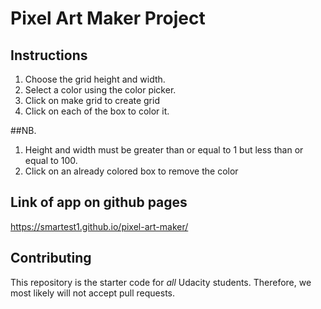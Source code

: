 # Pixel Art Maker Project

## Instructions

1. Choose the grid height and width.
2. Select a color using the color picker.
3. Click on make grid to create grid
4. Click on each of the box to color it.

##NB. 
1. Height and width must be greater than or equal to 1 but less than or equal to 100.
2. Click on an already colored box to remove the color

## Link of app on github pages

https://smartest1.github.io/pixel-art-maker/

## Contributing

This repository is the starter code for _all_ Udacity students. Therefore, we most likely will not accept pull requests.

